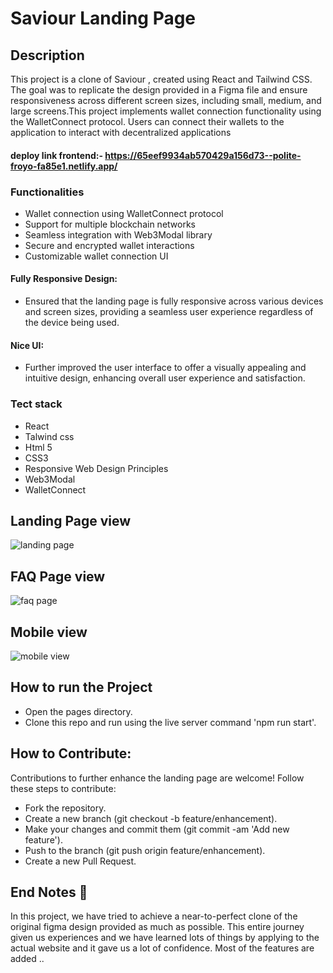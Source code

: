 # Saviour Landing Page

## Description
This project is a clone of Saviour , created using React and Tailwind CSS. The goal was to replicate the design provided in a Figma file and ensure responsiveness across different screen sizes, including small, medium, and large screens.This project implements wallet connection functionality using the WalletConnect protocol. Users can connect their wallets to the application to interact with decentralized applications

#### deploy link frontend:- https://65eef9934ab570429a156d73--polite-froyo-fa85e1.netlify.app/


### Functionalities

* Wallet connection using WalletConnect protocol
* Support for multiple blockchain networks
* Seamless integration with Web3Modal library
* Secure and encrypted wallet interactions
* Customizable wallet connection UI

#### Fully Responsive Design:
* Ensured that the landing page is fully responsive across various devices and screen sizes, providing a seamless user experience regardless of the device being used.

#### Nice UI:
* Further improved the user interface to offer a visually appealing and intuitive design, enhancing overall user experience and satisfaction.

### Tect stack
* React
* Talwind css
* Html 5
* CSS3
* Responsive Web Design Principles
* Web3Modal
* WalletConnect

## Landing Page view
![landing page](https://github.com/Md-abdul/Md-abdul-Frontend-Developer/assets/112768514/70c097d3-3db1-4a9c-bc16-67c5814ed079)


## FAQ Page view
![faq page](https://github.com/Md-abdul/Md-abdul-Frontend-Developer/assets/112768514/7b5f80be-2dec-475f-a6da-cc1b2b6d7c9e)


## Mobile view
![mobile view](https://github.com/Md-abdul/Md-abdul-Frontend-Developer/assets/112768514/70b84546-aea6-4961-9c97-92340bc241f6)




## How to run the Project
* Open the pages directory.
* Clone this repo and run using the live server command 'npm run start'.

## How to Contribute:
Contributions to further enhance the landing page are welcome! Follow these steps to contribute:

* Fork the repository.
* Create a new branch (git checkout -b feature/enhancement).
* Make your changes and commit them (git commit -am 'Add new feature').
* Push to the branch (git push origin feature/enhancement).
* Create a new Pull Request.

## End Notes 📑
In this project, we have tried to achieve a near-to-perfect clone of the original figma design provided as much as possible. This entire journey given us experiences and we have learned lots of things by applying to the actual website and it gave us a lot of confidence. Most of the features are added ..
